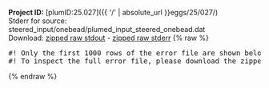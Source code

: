 **Project ID:** [plumID:25.027]({{ '/' | absolute_url }}eggs/25/027/)  
Stderr for source:  steered_input/onebead/plumed_input_steered_onebead.dat   
Download: [zipped raw stdout](plumed_input_steered_onebead.dat.plumed.stdout.txt.zip) - [zipped raw stderr](plumed_input_steered_onebead.dat.plumed.stderr.txt.zip) 
{% raw %}
<pre>
#! Only the first 1000 rows of the error file are shown below
#! To inspect the full error file, please download the zipped raw stderr file above
</pre>
{% endraw %}
